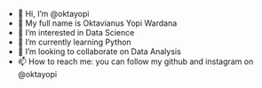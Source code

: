 - 👋 Hi, I’m @oktayopi
- 👋 My full name is Oktavianus Yopi Wardana
- 👀 I’m interested in Data Science
- 🌱 I’m currently learning Python
- 💞️ I’m looking to collaborate on Data Analysis
- 📫 How to reach me: you can follow my github and instagram on @oktayopi

<!---
oktayopi/oktayopi is a ✨ special ✨ repository because its `README.md` (this file) appears on your GitHub profile.
You can click the Preview link to take a look at your changes.
--->
